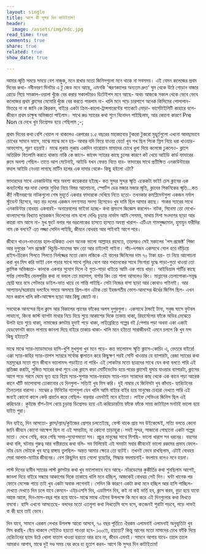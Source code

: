 ```yaml
---
layout: single
title: আগে কী সুন্দর দিন কাটাইতাম!
header: 
  image: /assets/img/ndc.jpg
read_time: true
comments: true
share: true
related: true
show_date: true

---
```


<p> আমার স্মৃতি সময়ে সময়ে বেশ নাজুক, মনে রাখার মতো জিনিসগুলো মনে থাকে না সবসময়। এই যেমন কলেজের প্রথম দিনের কথা- নবীনবরণ দিনটার এ টু জেড মনে আছে, এমনকি 'স্মরণকালের অন্যতম দ্রুত' ঘুম থেকে উঠে গোড়ান বাজার রোডে গিয়ে সমকাল-ওয়ালা খুঁজে বের করার সকালটারও ডিটেইলস মনে আছে- অথচ আজকে সকাল থেকে ভেবে ভেবে কলেজের প্রথম ক্লাসের মেমোরি খুঁজে বের করতে পারলাম না- খালি মনে পড়ে চারপাশে অনেক কিসিমের পোলাপান- ভিতরে না না জানি কে কিরকম, বাইরে একটা ক্রিম-কালো-ট্রান্সপারেন্টের প্যাকেটে মোড়া- ভার্সেটাইলিটি কাহারে বলে- জীবনে প্রথম চাক্ষুষ অভিজ্ঞতা পাইলাম। সাথে রুদ্র স্যারের কথা শুনে বিনোদন পাইছিলাম, আর কোনো কারণে Pre Non রে দেখে খুব ডিপ্রেসড হয়ে গেছিলাম ;-; </p>

<p> প্রথম দিনের কথা বেশি খেয়াল না থাকলেও এরপরের ১.৫ বছরের মহাকাব্যের টুকরো টুকরো মুহূর্তগুলো এখনো আবছাভাবে চোখের সামনে ভাসে, মাঝে মাঝে মনে হয়- আবার যদি ফিরে যাওয়া যেত! খুব শখ ছিল পিংক স্লিপ নিয়ে ধরা খাওয়ার- আফসোস, পূরণ হয়নাই। মাঝে লুকায় লুকায় একদিন দারোয়ান মামাদের চোখে ধুলা দিয়ে কলেজে ঢুকলেও- ক্লাসে অতিরিক্ত বিতলামি করতে থাকায় নাকি কে জানে- জাবেদ স্যারের কাছে চুলের কারণে কট খেয়ে আইডি কার্ড ফাদারের রুমে অবশ্য গেছিল- তাতে আশ মেটেনাই, আইডি যখন ফেরত নিতে যাব- ফাদারের সাথে প্রতীক্ষিত এনকাউন্টারের বদলে আইডি নেওয়া লাগছে মার্টিন হলের এক দাদার থেকে- কিছু হইলো এটা? </p> <p>

ফাদারদের সাথে এনকাউন্টার পরে অবশ্য কয়েকবার হইছে- কত সুন্দর সুন্দর স্মৃতি একেকটা ভাই! চেস ক্লাবের এক কনটেস্টের পর দাবা খেলার সুবিধা নিয়ে বিস্তর আলোচনা, স্পোর্টস ডের মজার মজার স্মৃতি, ক্লাবের পিকনিকের স্মৃতি...কত কী! নবীনবরণের নাটকগুলো শেষ মুহূর্তে একবার ফাদারকে দেখিয়ে নিতে হতো- তখনকার কমপ্লিমেন্টগুলা একজন নর্মাল স্টুডেন্ট হিসেবে, অত বড় দলের একজন নগণ্যমাত্র সদস্য হিসেবেও খুব দামি ছিল আমার কাছে। শংকর স্যারের সাথে এনকাউন্টার বোধহয় একবারই- অনারেবলের ভাইভা হচ্ছে- কথা প্রসংগে জিজ্ঞেস করলেন- নাটক, সিনেমা তো দেখো- বাংলাদেশের বিখ্যাত দুয়েকজন ভিলেনের নাম বলো দেখিঃ চূড়ান্ত নার্ভাস আমি সেসময়, মাথায় মিশা সওদাগর ছাড়া আর কারো নাম আসে না- মুখ ফুটে বলার পর ভদ্রলোকের হাসতে হাসতে অবস্থা খারাপ- এটিএম শামসুজ্জামান, হুমায়ুন ফরীদির নাম কে বলবে? এত লজ্জা সেদিন পাইছি, জীবনে বোধহয় আর পাইনাই আগে পরে। </p> <p>

জীবনে খাওন-দাওনের হাল-হকিকত এখন অনেক ভালো আল্লাহর রহমতে, তারপরও সেই সকালের 'লস প্রজেক্ট' পিজা আর দুপুরের 'লস প্রজেক্ট' খিচুড়ি-মাংসের স্বাদ তো আর চাইলেই পাইনা। পাঁচ-দশজন একসাথে গোল হয়ে দাঁড়িয়ে রাইস-চিকেন গিলতে গিলতে নির্লজ্জের মতো কোন লজিকে এই বালের জিনিসের দাম ৭০ টাকা হয়- তা নিয়ে আলোচনা করা খুব মিস করি ভাই! বেল পড়ার সাথে সাথে গুলির বেগে আর শখানেকের সাথে সিংগারা যুদ্ধে পাড়া-গুতা খাওয়া তো ক্লাসিক অভিজ্ঞতা- কালকে একবার সুযোগ দিলে ঐ গুতা-পাড়া খাইতে আমি এক পায়ে খাড়া। আইডিয়াল পার্টির কাছে পর্যন্ত লোভনীয় ভেলপুরির কথা না বললে তো মহাপাপ, বার্গার কিং তো শালা আসলেও কিং। মান্নানের তেলাপোকা-সমৃদ্ধ ছোট্ট ঘরে বসে পেটভরে ডাইল-ভাত খায়ে যে শান্তি পাইছি- সেটা নিজের বাসা ছাড়া আর কোথাও পাইনাই। আর আপ্যায়ন/ঘরোয়ায় দলবেঁধে সময়ে অসময়ে গ্রিল-নান এটাক তো ইহজগতীয় ভোগ-আনন্দের ঊর্ধের জিনিস ছিল- এখন মনে করলে খালি কষ্ট-আক্ষেপ ছাড়া আর কিছু জোটে না। </p> <p>

সবথেকে আনন্দের ছিল ক্লাস আর বিকালের ল্যাবের ফাঁকের অলস দুপুরগুলা। একসাথে ঠান্ডাই টানা, সবুজ ঘাসে ফুটবল লাত্থানো, কিংবা জাস্ট ব্যাগটা মাথার নিচে দিয়ে শুয়ে আকাশের দিকে তাকায় থাকা, রিহার্সেলের ফাঁকে অডির মেঝেতে উলটা হয়ে শুয়ে থাকা, নামাজের রুমটায় হুদাই পড়ে থাকা, লাইব্রেরিতে গল্পের বই /পেপার পড়া অথবা একা একাই হেডফোনটা কানে লাগায়ে জানলা দিয়ে বাইরে তাকায় থাকা- খালি মনে হইতো সারাজীবনই এমনে চললে কি খুব মন্দ কিছু হইতো? </p> <p>

মাঝে মাঝে স্যার-ম্যাডামদের হাসি-খুশি মুখগুলা খুব মনে পড়ে- কত ভালোমন্দ স্মৃতি ক্লাসে-কোচিং এ, ভেতরে বাইরে! এক্কা স্যার-জহির স্যার-তাপস স্যাররে সর্বোচ্চ জ্বালাতন করে কিছুক্ষণ পরই সেন্টি খাওয়ার যে ব্যাপারটা, রেজা স্যারের কথা মন্ত্রমুগ্ধের মতো শুনে জীবনে ভালোমন্দ পড়াইতে না পারি- এই লোকটার মতো ছাত্রদের সাথে যেন কথা বলতে পারি এই প্রতিজ্ঞা করাটা, সুজিত স্যারের কথা শুনে এক ক্লাসে কড়া মোটিভেটেড হয়ে পরের ক্লাসেই ঘুমায় যাওয়ার ব্যাপারটা, ক্লাসের আগে পড়ে গরমে ঘেমে ভূত হয়ে বিপ্লব স্যার-সুশান্ত স্যার-ফরহাদ স্যার-নয়ন স্যারদের কাছ থেকে এক কানে পড়া আরেক কানে খাঁটি ভালোবাসা ঢোকানোর যে দিনগুলা- সত্যিই খুব মিস করি। দুই নাম্বার যে জিনিসটা খুব কাঁদায়- হ্যারিংটনের তিনতলার বারান্দা। মাঝের ৫ মিনিটের গ্যাপগুলা যেন খালি আমি বাইরে বাইর হয়ে মানুষের চেহারা দেখতে পারি এই জন্যই কোনো কালে কেউ প্রবর্তন করে গেছিল- বারবার এমনটাই মনে হইতো। লাইফ সেভিওর জিনিস ছিল এই করিডোর। কুইজে বাঁশ-টাশ খেয়ে চূড়ান্ত ডিপ্রেসড হয়ে এই করিডোরটায় ফাঁকে ফাঁকে সময় কাটাইলে মনটাই ভালো হয়ে যাইত পুরা। </p> <p>

দিন যাইত, দিন আসতো- ক্লাস/ল্যাব/কুইজের প্রেসার চলতেইছে, ফেস্ট থাকে প্রায় সব উইকেন্ডেই, সত্যি বলতে কেনো জানি জীবনে কোনো আক্ষেপ ছিল না এই সময়টায়, না কোনো তাড়াহুরা। সবই সুন্দর, সাজানো গোছানো একটা গল্পের মতো। দেখে গেছি, করে গেছি সময়-সুযোগমতো সব। প্রচুর মানুষের সাথে মিশছি- ভালো খারাপ সব ধরনের। বয়সের কথা বলি, ঘটনার গুরুত্ব আর গভীরতার কথা বলি- সব মিলিয়েই এই সময়টা সবার জীবনেই ভালো রকমের প্রভাব ফেলে- নটর ডেম সেটাকে খুব যত্নে রাঙ্গায় তুলছিল- অন্তত আমার ক্ষেত্রে তো বটেই। তখনই ভেবে রাখছিলাম, এটাই বোধহয় সেরা আলমা-ম্যাটার জীবনের। বেশ কিছুদিন হয়ে গেলো বুয়েটের, সিদ্ধান্ত বদলায়নাই- বদলাবে বলেও মনে হয়না। </p> <p>

লাস্ট দিনের হাবীব স্যারের লাস্ট ক্লাসটার কথা খুব ভালোভাবে মনে আছে- নটরডেমের কুকীর্তির কথা শুনছিলাম আগেই, জানলা দিয়ে বাইরে সন্ধ্যার আকাশের দিকে তাকায়ে খালি মনে হচ্ছিল, আজকেই বোধহয় সেই দিন। ঘন্টা খানেক পর ফোনে মেসেজ পায়ে তাই খুব একটা অবাক লাগেনাই। সেদিন কি কারণে একটা কথা মনে হচ্ছিল আর হাসি পাচ্ছিল- দেখতে দেখতে দিন চলে যাবে কেমনে- এইচএসসি দিব, এডমিশন দিব, কই না কই ভর্তি হব, ক্লাস করব, বুড়া হয়ে যাবো আস্তে আস্তে, দিন-মাস-বছর পার হয়ে যাবে- মাঝে মাঝে এইসব উপলক্ষে কি মনে করে এই দিনগুলোর কথা লিখতে বসবো। হাসি এখনো আসতেছে- বলদের মতো এতগুলা কথা লিখতেসি বসে বসে, কতজনই পুরাটা পড়বে, পড়ে লাভই বা কী হবে তাই ভেবে। </p> <p>

দিন যাবে, সামনে এরকম লেখার উপলক্ষ আরো আসবে, ৭০ বছর পূর্তিতে ঐরকম এলামনাই এলামনাই অনুভূতিটা খুব মিস করছি- বেঁচে থাকলে সেইটাও হয়তো পাওয়া হবে- ১০০তে, হয়তো? কিন্তু আগের মতো মামাদের চোখ ফাঁকি দিয়ে হেরিংটনের ছাদে উঠে খোলা বাতাস খাওয়া হয়তো আর হবে না, জীবন এমনই। সামনে আগায় যাবে- তালে তালে আমরাও আগাব, মাঝে দুই দণ্ড সময় বের করে হা হুতাশ করব- আগে কি সুন্দর দিন কাটাইতাম! </p>